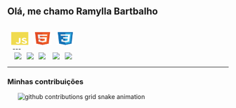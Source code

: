## Olá, me chamo Ramylla Bartbalho

<div style="display: inline_block"><br>
  <img align="center" alt="Ramylla-Js" height="30" width="40" src="https://raw.githubusercontent.com/devicons/devicon/master/icons/javascript/javascript-plain.svg">
  <img align="center" alt="Ramylla-HTML" height="30" width="40" src="https://raw.githubusercontent.com/devicons/devicon/master/icons/html5/html5-original.svg">
  <img align="center" alt="Ramylla-CSS" height="30" width="40" src="https://raw.githubusercontent.com/devicons/devicon/master/icons/css3/css3-original.svg">
  </div>
  
---
 
<div> 
  <a href="[Link do seu YouTube]" target="_blank"><img src="https://img.shields.io/badge/YouTube-FF0000?style=for-the-badge&logo=youtube&logoColor=white" target="_blank"></a>
  <a href="[Link do seu Instagram]" target="_blank"><img src="https://img.shields.io/badge/-Instagram-%23E4405F?style=for-the-badge&logo=instagram&logoColor=white" target="_blank"></a>
 	<a href="[Link do seu Discord]" target="_blank"><img src="https://img.shields.io/badge/Discord-7289DA?style=for-the-badge&logo=discord&logoColor=white" target="_blank"></a> 
  <a href = "mailto:[seu-email]@gmail.com"><img src="https://img.shields.io/badge/-Gmail-%23333?style=for-the-badge&logo=gmail&logoColor=white" target="_blank"></a>
  <a href="[Link do seu LinkedIn]" target="_blank"><img src="https://img.shields.io/badge/-LinkedIn-%230077B5?style=for-the-badge&logo=linkedin&logoColor=white" target="_blank"></a> 
  
</div>

---

### Minhas contribuições

<picture>
  <source media="(prefers-color-scheme: dark)" srcset="https://raw.githubusercontent.com/ramyllabartbalho/ramyllabartbalho/output/github-snake-dark.svg">
  <source media="(prefers-color-scheme: light)" srcset="https://raw.githubusercontent.com/ramyllabartbalho/ramyllabartbalho/output/github-snake.svg">
  <img alt="github contributions grid snake animation" src="https://raw.githubusercontent.com/ramyllabartbalho/ramyllabartbalho/output/github-snake.svg">
</picture>

